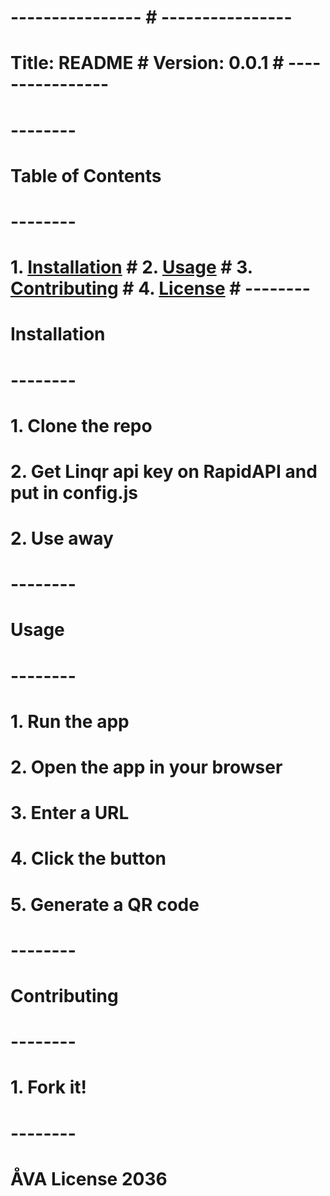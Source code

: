 # ---------------- # ---------------- #
# Title: README # Version: 0.0.1 # ----------------
# --------
# Table of Contents
# --------
# 1. [Installation](#installation) # 2. [Usage](#usage) # 3. [Contributing](#contributing) # 4. [License](#license) # --------
# Installation
# --------
# 1. Clone the repo
# 2. Get Linqr api key on RapidAPI and put in config.js
# 2. Use away
# --------
# Usage
# --------
# 1. Run the app
# 2. Open the app in your browser
# 3. Enter a URL
# 4. Click the button
# 5. Generate a QR code
# --------
# Contributing
# --------
# 1. Fork it!
# --------
# ÅVA License 2036
